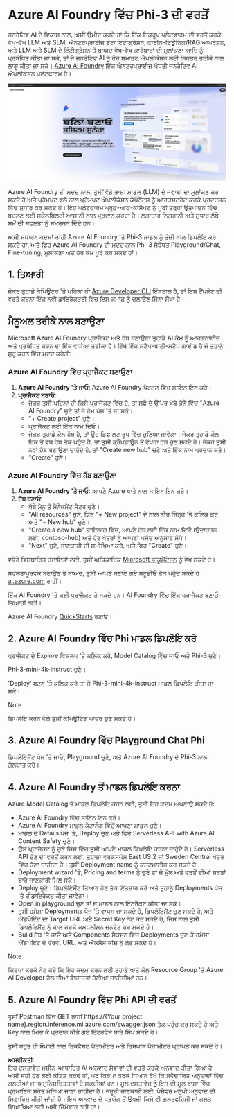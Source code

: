 # **Azure AI Foundry ਵਿੱਚ Phi-3 ਦੀ ਵਰਤੋਂ**

ਜਨਰੇਟਿਵ AI ਦੇ ਵਿਕਾਸ ਨਾਲ, ਅਸੀਂ ਉਮੀਦ ਕਰਦੇ ਹਾਂ ਕਿ ਇੱਕ ਇਕਰੂਪ ਪਲੇਟਫਾਰਮ ਦੀ ਵਰਤੋਂ ਕਰਕੇ ਵੱਖ-ਵੱਖ LLM ਅਤੇ SLM, ਐਨਟਰਪ੍ਰਾਈਜ਼ ਡੇਟਾ ਇੰਟੀਗ੍ਰੇਸ਼ਨ, ਫਾਈਨ-ਟਿਊਨਿੰਗ/RAG ਆਪਰੇਸ਼ਨ, ਅਤੇ LLM ਅਤੇ SLM ਦੇ ਇੰਟੀਗ੍ਰੇਸ਼ਨ ਤੋਂ ਬਾਅਦ ਵੱਖ-ਵੱਖ ਕਾਰੋਬਾਰਾਂ ਦੀ ਮੁਲਾਂਕਣਾ ਆਦਿ ਨੂੰ ਪ੍ਰਬੰਧਿਤ ਕੀਤਾ ਜਾ ਸਕੇ, ਤਾਂ ਜੋ ਜਨਰੇਟਿਵ AI ਨੂੰ ਹੋਰ ਸਮਾਰਟ ਐਪਲੀਕੇਸ਼ਨ ਲਈ ਬਿਹਤਰ ਤਰੀਕੇ ਨਾਲ ਲਾਗੂ ਕੀਤਾ ਜਾ ਸਕੇ। [Azure AI Foundry](https://ai.azure.com) ਇੱਕ ਐਨਟਰਪ੍ਰਾਈਜ਼ ਪੱਧਰੀ ਜਨਰੇਟਿਵ AI ਐਪਲੀਕੇਸ਼ਨ ਪਲੇਟਫਾਰਮ ਹੈ।

![aistudo](../../../../translated_images/aifoundry_home.ffa4fe13d11f26171097f8666a1db96ac0979ffa1adde80374c60d1136c7e1de.pa.png)

Azure AI Foundry ਦੀ ਮਦਦ ਨਾਲ, ਤੁਸੀਂ ਵੱਡੇ ਭਾਸ਼ਾ ਮਾਡਲ (LLM) ਦੇ ਜਵਾਬਾਂ ਦਾ ਮੁਲਾਂਕਣ ਕਰ ਸਕਦੇ ਹੋ ਅਤੇ ਪ੍ਰੋਮਪਟ ਫਲੋ ਨਾਲ ਪ੍ਰੋਮਪਟ ਐਪਲੀਕੇਸ਼ਨ ਕੰਪੋਨੈਂਟਸ ਨੂੰ ਆਰਕਸਟਰੇਟ ਕਰਕੇ ਪ੍ਰਦਰਸ਼ਨ ਵਿੱਚ ਸੁਧਾਰ ਕਰ ਸਕਦੇ ਹੋ। ਇਹ ਪਲੇਟਫਾਰਮ ਪ੍ਰੂਫ਼-ਆਫ-ਕਾਂਸੈਪਟ ਨੂੰ ਪੂਰੀ ਤਰ੍ਹਾਂ ਉਤਪਾਦਨ ਵਿੱਚ ਬਦਲਣ ਲਈ ਸਕੇਲਬਿਲਟੀ ਆਸਾਨੀ ਨਾਲ ਪ੍ਰਦਾਨ ਕਰਦਾ ਹੈ। ਲਗਾਤਾਰ ਨਿਗਰਾਨੀ ਅਤੇ ਸੁਧਾਰ ਲੰਬੇ ਸਮੇਂ ਦੀ ਸਫਲਤਾ ਨੂੰ ਸਮਰਥਨ ਦਿੰਦੇ ਹਨ।

ਅਸੀਂ ਸਧਾਰਨ ਕਦਮਾਂ ਰਾਹੀਂ Azure AI Foundry 'ਤੇ Phi-3 ਮਾਡਲ ਨੂੰ ਤੇਜ਼ੀ ਨਾਲ ਡਿਪਲੋਇ ਕਰ ਸਕਦੇ ਹਾਂ, ਅਤੇ ਫਿਰ Azure AI Foundry ਦੀ ਮਦਦ ਨਾਲ Phi-3 ਸੰਬੰਧਤ Playground/Chat, Fine-tuning, ਮੁਲਾਂਕਣਾ ਅਤੇ ਹੋਰ ਕੰਮ ਪੂਰੇ ਕਰ ਸਕਦੇ ਹਾਂ।

## **1. ਤਿਆਰੀ**

ਜੇਕਰ ਤੁਹਾਡੇ ਕੰਪਿਊਟਰ 'ਤੇ ਪਹਿਲਾਂ ਹੀ [Azure Developer CLI](https://learn.microsoft.com/azure/developer/azure-developer-cli/overview?WT.mc_id=aiml-138114-kinfeylo) ਇੰਸਟਾਲ ਹੈ, ਤਾਂ ਇਸ ਟੈਂਪਲੇਟ ਦੀ ਵਰਤੋਂ ਕਰਨਾ ਇੱਕ ਨਵੀਂ ਡਾਇਰੈਕਟਰੀ ਵਿੱਚ ਇਸ ਕਮਾਂਡ ਨੂੰ ਚਲਾਉਣ ਜਿੰਨਾ ਸੌਖਾ ਹੈ।

## ਮੈਨੂਅਲ ਤਰੀਕੇ ਨਾਲ ਬਣਾਉਣਾ

Microsoft Azure AI Foundry ਪ੍ਰਾਜੈਕਟ ਅਤੇ ਹੱਬ ਬਣਾਉਣਾ ਤੁਹਾਡੇ AI ਕੰਮ ਨੂੰ ਆਰਗਨਾਈਜ਼ ਅਤੇ ਪ੍ਰਬੰਧਿਤ ਕਰਨ ਦਾ ਇੱਕ ਵਧੀਆ ਤਰੀਕਾ ਹੈ। ਇੱਥੇ ਇੱਕ ਸਟੈਪ-ਬਾਈ-ਸਟੈਪ ਗਾਈਡ ਹੈ ਜੋ ਤੁਹਾਨੂੰ ਸ਼ੁਰੂ ਕਰਨ ਵਿੱਚ ਮਦਦ ਕਰੇਗੀ:

### Azure AI Foundry ਵਿੱਚ ਪ੍ਰਾਜੈਕਟ ਬਣਾਉਣਾ

1. **Azure AI Foundry 'ਤੇ ਜਾਓ**: Azure AI Foundry ਪੋਰਟਲ ਵਿੱਚ ਸਾਇਨ ਇਨ ਕਰੋ।
2. **ਪ੍ਰਾਜੈਕਟ ਬਣਾਓ**:
   - ਜੇਕਰ ਤੁਸੀਂ ਪਹਿਲਾਂ ਹੀ ਕਿਸੇ ਪ੍ਰਾਜੈਕਟ ਵਿੱਚ ਹੋ, ਤਾਂ ਸਫੇ ਦੇ ਉੱਪਰ ਖੱਬੇ ਕੋਨੇ ਵਿੱਚ "Azure AI Foundry" ਚੁਣੋ ਤਾਂ ਜੋ ਹੋਮ ਪੇਜ 'ਤੇ ਜਾ ਸਕੋ।
   - "+ Create project" ਚੁਣੋ।
   - ਪ੍ਰਾਜੈਕਟ ਲਈ ਇੱਕ ਨਾਮ ਦਿਓ।
   - ਜੇਕਰ ਤੁਹਾਡੇ ਕੋਲ ਹੱਬ ਹੈ, ਤਾਂ ਉਹ ਡਿਫਾਲਟ ਰੂਪ ਵਿੱਚ ਚੁਣਿਆ ਜਾਵੇਗਾ। ਜੇਕਰ ਤੁਹਾਡੇ ਕੋਲ ਇਕ ਤੋਂ ਵੱਧ ਹੱਬ ਤੱਕ ਪਹੁੰਚ ਹੈ, ਤਾਂ ਤੁਸੀਂ ਡ੍ਰੌਪਡਾਊਨ ਤੋਂ ਵੱਖਰਾ ਹੱਬ ਚੁਣ ਸਕਦੇ ਹੋ। ਜੇਕਰ ਤੁਸੀਂ ਨਵਾਂ ਹੱਬ ਬਣਾਉਣਾ ਚਾਹੁੰਦੇ ਹੋ, ਤਾਂ "Create new hub" ਚੁਣੋ ਅਤੇ ਇੱਕ ਨਾਮ ਪ੍ਰਦਾਨ ਕਰੋ।
   - "Create" ਚੁਣੋ।

### Azure AI Foundry ਵਿੱਚ ਹੱਬ ਬਣਾਉਣਾ

1. **Azure AI Foundry 'ਤੇ ਜਾਓ**: ਆਪਣੇ Azure ਖਾਤੇ ਨਾਲ ਸਾਇਨ ਇਨ ਕਰੋ।
2. **ਹੱਬ ਬਣਾਓ**:
   - ਖੱਬੇ ਮੈਨੂ ਤੋਂ ਮੈਨੇਜਮੈਂਟ ਸੈਂਟਰ ਚੁਣੋ।
   - "All resources" ਚੁਣੋ, ਫਿਰ "+ New project" ਦੇ ਨਾਲ ਤੀਰ ਚਿੰਨ੍ਹ 'ਤੇ ਕਲਿਕ ਕਰੋ ਅਤੇ "+ New hub" ਚੁਣੋ।
   - "Create a new hub" ਡਾਇਲਾਗ ਵਿੱਚ, ਆਪਣੇ ਹੱਬ ਲਈ ਇੱਕ ਨਾਮ ਦਿਓ (ਉਦਾਹਰਨ ਲਈ, contoso-hub) ਅਤੇ ਹੋਰ ਖੇਤਰਾਂ ਨੂੰ ਆਪਣੀ ਪਸੰਦ ਅਨੁਸਾਰ ਸੋਧੋ।
   - "Next" ਚੁਣੋ, ਜਾਣਕਾਰੀ ਦੀ ਸਮੀਖਿਆ ਕਰੋ, ਅਤੇ ਫਿਰ "Create" ਚੁਣੋ।

ਵਧੇਰੇ ਵਿਸਥਾਰਿਤ ਹਦਾਇਤਾਂ ਲਈ, ਤੁਸੀਂ ਅਧਿਕਾਰਿਕ [Microsoft ਡਾਕੂਮੈਂਟੇਸ਼ਨ](https://learn.microsoft.com/azure/ai-studio/how-to/create-projects) ਨੂੰ ਵੇਖ ਸਕਦੇ ਹੋ।

ਸਫਲਤਾਪੂਰਵਕ ਬਣਾਉਣ ਤੋਂ ਬਾਅਦ, ਤੁਸੀਂ ਆਪਣੇ ਬਣਾਏ ਗਏ ਸਟੂਡੀਓ ਤੱਕ ਪਹੁੰਚ ਸਕਦੇ ਹੋ [ai.azure.com](https://ai.azure.com/) ਰਾਹੀਂ।

ਇੱਕ AI Foundry 'ਤੇ ਕਈ ਪ੍ਰਾਜੈਕਟ ਹੋ ਸਕਦੇ ਹਨ। AI Foundry ਵਿੱਚ ਇੱਕ ਪ੍ਰਾਜੈਕਟ ਬਣਾਓ ਤਿਆਰੀ ਲਈ।

Azure AI Foundry [QuickStarts](https://learn.microsoft.com/azure/ai-studio/quickstarts/get-started-code) ਬਣਾਓ।

## **2. Azure AI Foundry ਵਿੱਚ Phi ਮਾਡਲ ਡਿਪਲੋਇ ਕਰੋ**

ਪ੍ਰਾਜੈਕਟ ਦੇ Explore ਵਿਕਲਪ 'ਤੇ ਕਲਿਕ ਕਰੋ, Model Catalog ਵਿੱਚ ਜਾਓ ਅਤੇ Phi-3 ਚੁਣੋ।

Phi-3-mini-4k-instruct ਚੁਣੋ।

'Deploy' ਬਟਨ 'ਤੇ ਕਲਿਕ ਕਰੋ ਤਾਂ ਜੋ Phi-3-mini-4k-instruct ਮਾਡਲ ਡਿਪਲੋਇ ਕੀਤਾ ਜਾ ਸਕੇ।

> [!NOTE]
>
> ਡਿਪਲੋਇ ਕਰਨ ਵੇਲੇ ਤੁਸੀਂ ਕੰਪਿਊਟਿੰਗ ਪਾਵਰ ਚੁਣ ਸਕਦੇ ਹੋ।

## **3. Azure AI Foundry ਵਿੱਚ Playground Chat Phi**

ਡਿਪਲੋਇਮੈਂਟ ਪੇਜ 'ਤੇ ਜਾਓ, Playground ਚੁਣੋ, ਅਤੇ Azure AI Foundry ਦੇ Phi-3 ਨਾਲ ਗੱਲਬਾਤ ਕਰੋ।

## **4. Azure AI Foundry ਤੋਂ ਮਾਡਲ ਡਿਪਲੋਇ ਕਰਨਾ**

Azure Model Catalog ਤੋਂ ਮਾਡਲ ਡਿਪਲੋਇ ਕਰਨ ਲਈ, ਤੁਸੀਂ ਇਹ ਕਦਮ ਅਪਣਾਉ ਸਕਦੇ ਹੋ:

- Azure AI Foundry ਵਿੱਚ ਸਾਇਨ ਇਨ ਕਰੋ।
- Azure AI Foundry ਮਾਡਲ ਕੈਟਾਲੌਗ ਵਿੱਚੋਂ ਆਪਣਾ ਮਾਡਲ ਚੁਣੋ।
- ਮਾਡਲ ਦੇ Details ਪੇਜ 'ਤੇ, Deploy ਚੁਣੋ ਅਤੇ ਫਿਰ Serverless API with Azure AI Content Safety ਚੁਣੋ।
- ਉਸ ਪ੍ਰਾਜੈਕਟ ਨੂੰ ਚੁਣੋ ਜਿਸ ਵਿੱਚ ਤੁਸੀਂ ਆਪਣੇ ਮਾਡਲ ਡਿਪਲੋਇ ਕਰਨਾ ਚਾਹੁੰਦੇ ਹੋ। Serverless API ਚੋਣ ਦੀ ਵਰਤੋਂ ਕਰਨ ਲਈ, ਤੁਹਾਡਾ ਵਰਕਸਪੇਸ East US 2 ਜਾਂ Sweden Central ਖੇਤਰ ਵਿੱਚ ਹੋਣਾ ਚਾਹੀਦਾ ਹੈ। ਤੁਸੀਂ Deployment name ਨੂੰ ਕਸਟਮਾਈਜ਼ ਕਰ ਸਕਦੇ ਹੋ।
- Deployment wizard 'ਤੇ, Pricing and terms ਨੂੰ ਚੁਣੋ ਤਾਂ ਜੋ ਮੁੱਲ ਅਤੇ ਵਰਤੋਂ ਦੀਆਂ ਸ਼ਰਤਾਂ ਬਾਰੇ ਜਾਣਕਾਰੀ ਮਿਲ ਸਕੇ।
- Deploy ਚੁਣੋ। ਡਿਪਲੋਇਮੈਂਟ ਤਿਆਰ ਹੋਣ ਤੱਕ ਇੰਤਜ਼ਾਰ ਕਰੋ ਅਤੇ ਤੁਹਾਨੂੰ Deployments ਪੇਜ 'ਤੇ ਰੀਡਾਇਰੈਕਟ ਕੀਤਾ ਜਾਵੇਗਾ।
- Open in playground ਚੁਣੋ ਤਾਂ ਜੋ ਮਾਡਲ ਨਾਲ ਇੰਟਰੈਕਟ ਕੀਤਾ ਜਾ ਸਕੇ।
- ਤੁਸੀਂ ਹਮੇਸ਼ਾ Deployments ਪੇਜ 'ਤੇ ਵਾਪਸ ਜਾ ਸਕਦੇ ਹੋ, ਡਿਪਲੋਇਮੈਂਟ ਚੁਣ ਸਕਦੇ ਹੋ, ਅਤੇ ਐਂਡਪੌਇੰਟ ਦਾ Target URL ਅਤੇ Secret Key ਨੋਟ ਕਰ ਸਕਦੇ ਹੋ, ਜਿਸ ਨਾਲ ਤੁਸੀਂ ਡਿਪਲੋਇਮੈਂਟ ਨੂੰ ਕਾਲ ਕਰਕੇ ਕਮਪਲੀਸ਼ਨ ਜਨਰੇਟ ਕਰ ਸਕਦੇ ਹੋ।
- Build ਟੈਬ 'ਤੇ ਜਾਓ ਅਤੇ Components ਸੈਕਸ਼ਨ ਵਿੱਚ Deployments ਚੁਣ ਕੇ ਹਮੇਸ਼ਾ ਐਂਡਪੌਇੰਟ ਦੇ ਵੇਰਵੇ, URL, ਅਤੇ ਐਕਸੈਸ ਕੀਜ਼ ਨੂੰ ਲੱਭ ਸਕਦੇ ਹੋ।

> [!NOTE]
> ਕਿਰਪਾ ਕਰਕੇ ਨੋਟ ਕਰੋ ਕਿ ਇਹ ਕਦਮ ਕਰਨ ਲਈ ਤੁਹਾਡੇ ਖਾਤੇ ਕੋਲ Resource Group 'ਤੇ Azure AI Developer ਰੋਲ ਦੀਆਂ ਇਜਾਜ਼ਤਾਂ ਹੋਣੀਆਂ ਚਾਹੀਦੀਆਂ ਹਨ।

## **5. Azure AI Foundry ਵਿੱਚ Phi API ਦੀ ਵਰਤੋਂ**

ਤੁਸੀਂ Postman ਵਿੱਚ GET ਰਾਹੀਂ https://{Your project name}.region.inference.ml.azure.com/swagger.json ਤੱਕ ਪਹੁੰਚ ਕਰ ਸਕਦੇ ਹੋ ਅਤੇ Key ਨਾਲ ਮਿਲਾ ਕੇ ਪ੍ਰਦਾਨ ਕੀਤੇ ਗਏ ਇੰਟਰਫੇਸ ਬਾਰੇ ਸਿੱਖ ਸਕਦੇ ਹੋ।

ਤੁਸੀਂ ਬਹੁਤ ਹੀ ਸੌਖਾਈ ਨਾਲ ਰਿਕਵੈਸਟ ਪੈਰਾਮੀਟਰ ਅਤੇ ਰਿਸਪਾਂਸ ਪੈਰਾਮੀਟਰ ਪ੍ਰਾਪਤ ਕਰ ਸਕਦੇ ਹੋ।

**ਅਸਵੀਕਤੀ**:  
ਇਹ ਦਸਤਾਵੇਜ਼ ਮਸ਼ੀਨ-ਆਧਾਰਿਤ AI ਅਨੁਵਾਦ ਸੇਵਾਵਾਂ ਦੀ ਵਰਤੋਂ ਕਰਕੇ ਅਨੁਵਾਦ ਕੀਤਾ ਗਿਆ ਹੈ। ਅਸੀਂ ਸਹੀ ਹੋਣ ਲਈ ਕੋਸ਼ਿਸ਼ ਕਰਦੇ ਹਾਂ, ਪਰ ਕਿਰਪਾ ਕਰਕੇ ਧਿਆਨ ਰੱਖੋ ਕਿ ਸਵੈਚਾਲਿਤ ਅਨੁਵਾਦਾਂ ਵਿੱਚ ਗਲਤੀਆਂ ਜਾਂ ਅਸੁਨਿਸ਼ਚਿਤਤਾਵਾਂ ਹੋ ਸਕਦੀਆਂ ਹਨ। ਮੂਲ ਦਸਤਾਵੇਜ਼ ਨੂੰ ਇਸ ਦੀ ਮੂਲ ਭਾਸ਼ਾ ਵਿੱਚ ਪ੍ਰਮਾਣਿਕ ਸਰੋਤ ਮੰਨਿਆ ਜਾਣਾ ਚਾਹੀਦਾ ਹੈ। ਜਰੂਰੀ ਜਾਣਕਾਰੀ ਲਈ, ਪੇਸ਼ੇਵਰ ਮਨੁੱਖੀ ਅਨੁਵਾਦ ਦੀ ਸਿਫਾਰਿਸ਼ ਕੀਤੀ ਜਾਂਦੀ ਹੈ। ਇਸ ਅਨੁਵਾਦ ਦੇ ਪ੍ਰਯੋਗ ਤੋਂ ਉਪਜੀ ਕਿਸੇ ਵੀ ਗਲਤਫਹਿਮੀ ਜਾਂ ਗਲਤ ਵਿਆਖਿਆ ਲਈ ਅਸੀਂ ਜ਼ਿੰਮੇਵਾਰ ਨਹੀਂ ਹਾਂ।